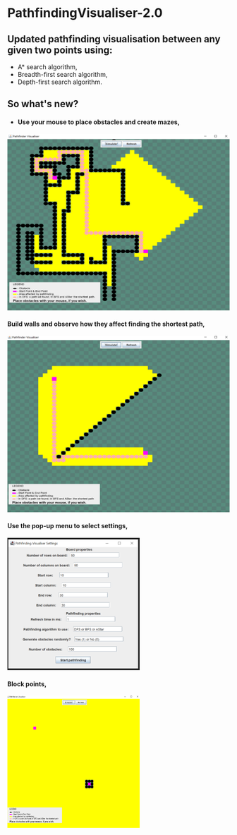 # PathfindingVisualiser-2.0
## Updated pathfinding visualisation between any given two points using:
* A* search algorithm,
* Breadth-first search algorithm,
* Depth-first search algorithm.

## So what's new?
* #### Use your mouse to place obstacles and create mazes,

<img src="https://github.com/basiav/PathfindingVisualiser-2.0/blob/master/CreateMazes.png" data-canonical-src="https://github.com/basiav/PathfindingVisualiser-2.0/blob/master/CreateMazes.png" width="550" height="400" />

#### Build walls and observe how they affect finding the shortest path,

<img src="https://github.com/basiav/PathfindingVisualiser-2.0/blob/master/BuildWalls.png" data-canonical-src="https://github.com/basiav/PathfindingVisualiser-2.0/blob/master/BuildWalls.png" width="550" height="400" />


#### Use the pop-up menu to select settings,

<img src="https://github.com/basiav/PathfindingVisualiser-2.0/blob/master/PopUpMenu.png" data-canonical-src="https://github.com/basiav/PathfindingVisualiser-2.0/blob/master/PopUpMenu.png" width="300" height="300" />

#### Block points,

<img src="https://github.com/basiav/PathfindingVisualiser-2.0/blob/master/BlockPoints.png" data-canonical-src="https://github.com/basiav/PathfindingVisualiser-2.0/blob/master/BlockPoints.png" width="300" height="300" />
